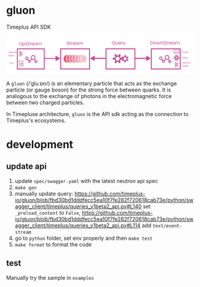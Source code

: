 # gluon

Timeplus API SDK

![Timeplus SDK](sdk.png)

A `gluon` (/ˈɡluːɒn/) is an elementary particle that acts as the exchange particle (or gauge boson) for the strong force between quarks. It is analogous to the exchange of photons in the electromagnetic force between two charged particles.

In Timepluse architecture, `gluon` is the API sdk acting as the connection to Timeplus's ecosystems.

# development

## update api

1. update `spec/swagger.yaml` with the latest neutron api spec
2. `make gen`
3. manually update query: https://github.com/timeplus-io/gluon/blob/fbd30bd1dddfecc5ea10f7fe282f720618cab73e/python/swagger_client/timeplus/queries_v1beta2_api.py#L140 set `_preload_content` to `False`, https://github.com/timeplus-io/gluon/blob/fbd30bd1dddfecc5ea10f7fe282f720618cab73e/python/swagger_client/timeplus/queries_v1beta2_api.py#L114 add `text/event-stream`
4. go to `python` folder, set env properly and then `make test`
5. `make format` to format the code

## test

Manually try the sample in `examples`

